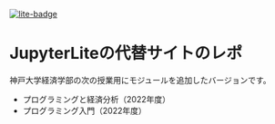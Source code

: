 [![lite-badge](https://jupyterlite.rtfd.io/en/latest/_static/badge.svg)](https://haruyama-kobeu.github.io/jlite2/)

# JupyterLiteの代替サイトのレポ

神戸大学経済学部の次の授業用にモジュールを追加したバージョンです。
* プログラミングと経済分析（2022年度）
* プログラミング入門（2022年度）
